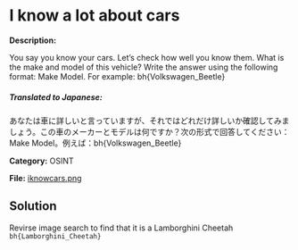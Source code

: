 # I know a lot about cars

**Description:**

You say you know your cars. Let’s check how well you know them. What is the make and model of this vehicle? Write the answer using the following format: Make Model. For example: bh{Volkswagen_Beetle}

##### **Translated to Japanese:**
あなたは車に詳しいと言っていますが、それではどれだけ詳しいか確認してみましょう。この車のメーカーとモデルは何ですか？次の形式で回答してください：Make Model。例えば：bh{Volkswagen_Beetle}

**Category:** OSINT

**File:** [iknowcars.png](iknowcars.png)

## Solution

Revirse image search to find that it is a Lamborghini Cheetah `bh{Lamborghini_Cheetah}`
